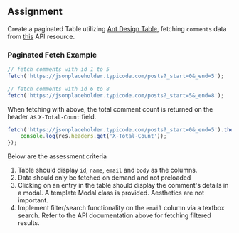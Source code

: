 ## Assignment

Create a paginated Table utilizing [Ant Design Table](https://ant.design/components/table#components-table-demo-ajax), fetching `comments` data from [this](https://jsonplaceholder.typicode.com/) API resource.

### Paginated Fetch Example

```javascript
// fetch comments with id 1 to 5
fetch('https://jsonplaceholder.typicode.com/posts?_start=0&_end=5');

// fetch comments with id 6 to 8
fetch('https://jsonplaceholder.typicode.com/posts?_start=5&_end=8');
```

When fetching with above, the total comment count is returned on the header as `X-Total-Count` field.

```javascript
fetch('https://jsonplaceholder.typicode.com/posts?_start=0&_end=5').then((res) => {
    console.log(res.headers.get('X-Total-Count'));
});
```

Below are the assessment criteria

1. Table should display `id`, `name`, `email` and `body` as the columns.
2. Data should only be fetched on demand and not preloaded
3. Clicking on an entry in the table should display the comment's details in a modal. A template Modal class is provided. Aesthetics are not important.
4. Implement filter/search functionality on the `email` column via a textbox search. Refer to the API documentation above for fetching filtered results.
